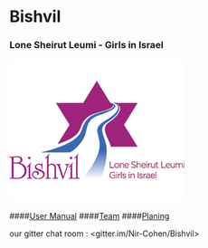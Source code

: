 # Bishvil

### Lone Sheirut Leumi - Girls in Israel  

![github project settings](./logo.png)

####[User Manual](https://github.com/Nir-Cohen/Bishvil/wiki/User-Manual) 
####[Team](https://github.com/Nir-Cohen/Bishvil/wiki/Team)
####[Planing](https://github.com/Nir-Cohen/Bishvil/wiki/Planing)


our gitter chat room : <gitter.im/Nir-Cohen/Bishvil> 
